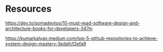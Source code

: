 # Resources

https://dev.to/somadevtoo/10-must-read-software-design-and-architecture-books-for-developers-347m

https://kumarkalyan.medium.com/top-5-github-repositories-to-achieve-system-design-mastery-3edafcf2efa9
